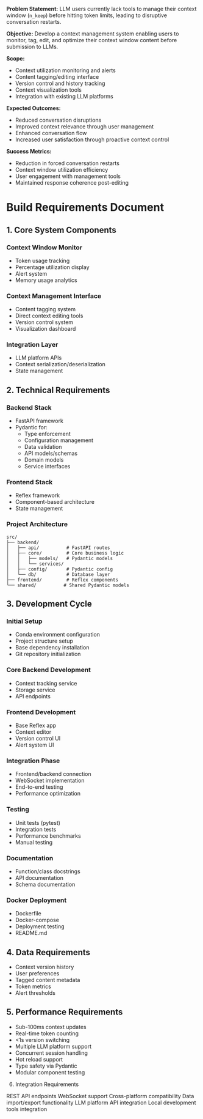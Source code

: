 **Problem Statement:**
LLM users currently lack tools to manage their context window (`n_keep`) before hitting token limits, leading to disruptive conversation restarts.

**Objective:**
Develop a context management system enabling users to monitor, tag, edit, and optimize their context window content before submission to LLMs.

**Scope:**
- Context utilization monitoring and alerts
- Content tagging/editing interface
- Version control and history tracking
- Context visualization tools
- Integration with existing LLM platforms

**Expected Outcomes:**
- Reduced conversation disruptions
- Improved context relevance through user management
- Enhanced conversation flow
- Increased user satisfaction through proactive context control

**Success Metrics:**
- Reduction in forced conversation restarts
- Context window utilization efficiency
- User engagement with management tools
- Maintained response coherence post-editing

# Build Requirements Document

## 1. Core System Components

### Context Window Monitor
- Token usage tracking
- Percentage utilization display
- Alert system
- Memory usage analytics

### Context Management Interface
- Content tagging system
- Direct context editing tools
- Version control system
- Visualization dashboard

### Integration Layer
- LLM platform APIs
- Context serialization/deserialization
- State management

## 2. Technical Requirements

### Backend Stack
- FastAPI framework
- Pydantic for:
  - Type enforcement
  - Configuration management
  - Data validation
  - API models/schemas
  - Domain models
  - Service interfaces

### Frontend Stack
- Reflex framework
- Component-based architecture
- State management

### Project Architecture
```
src/
├── backend/
│   ├── api/          # FastAPI routes
│   ├── core/         # Core business logic
│   │   ├── models/   # Pydantic models
│   │   └── services/
│   ├── config/       # Pydantic config
│   └── db/           # Database layer
├── frontend/         # Reflex components
└── shared/          # Shared Pydantic models
```

## 3. Development Cycle

### Initial Setup
- Conda environment configuration
- Project structure setup
- Base dependency installation
- Git repository initialization

### Core Backend Development
- Context tracking service
- Storage service
- API endpoints

### Frontend Development
- Base Reflex app
- Context editor
- Version control UI
- Alert system UI

### Integration Phase
- Frontend/backend connection
- WebSocket implementation
- End-to-end testing
- Performance optimization

### Testing
- Unit tests (pytest)
- Integration tests
- Performance benchmarks
- Manual testing

### Documentation
- Function/class docstrings
- API documentation
- Schema documentation

### Docker Deployment
- Dockerfile
- Docker-compose
- Deployment testing
- README.md

## 4. Data Requirements
- Context version history
- User preferences
- Tagged content metadata
- Token metrics
- Alert thresholds

## 5. Performance Requirements
- Sub-100ms context updates
- Real-time token counting
- <1s version switching
- Multiple LLM platform support
- Concurrent session handling
- Hot reload support
- Type safety via Pydantic
- Modular component testing

6. Integration Requirements

REST API endpoints
WebSocket support
Cross-platform compatibility
Data import/export functionality
LLM platform API integration
Local development tools integration
